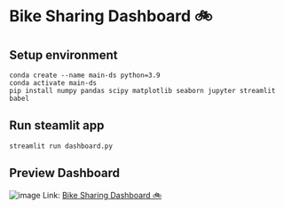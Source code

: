 # Bike Sharing Dashboard 🚲

## Setup environment
```
conda create --name main-ds python=3.9
conda activate main-ds
pip install numpy pandas scipy matplotlib seaborn jupyter streamlit babel
```

## Run steamlit app
```
streamlit run dashboard.py
```

## Preview Dashboard
![image](https://github.com/annaffilaputri/bike-sharing/assets/151169857/fbaddc73-5115-4159-9524-8d3a076d8e82)
Link:
[Bike Sharing Dashboard 🚲](https://bike-sharing-dashboard-annaffilaputri.streamlit.app/)
